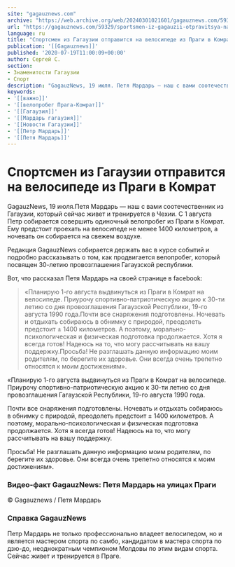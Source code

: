 ```yaml
---
site: "gagauznews.com"
archive: "https://web.archive.org/web/20240301021601/gagauznews.com/59329/sportsmen-iz-gagauzii-otpravitsya-na-velosipede-iz-pragi-v-komrat.html"
url: "https://gagauznews.com/59329/sportsmen-iz-gagauzii-otpravitsya-na-velosipede-iz-pragi-v-komrat.html"
language: ru
title: "Спортсмен из Гагаузии отправится на велосипеде из Праги в Комрат"
publication: '[[Gagauznews]]'
published: '2020-07-19T11:00:09+00:00'
author: Сергей С.
section:
- Знаменитости Гагаузии
- Спорт
description: "GagauzNews, 19 июля. Петя Мардарь — наш с вами соотечественник из Гагаузии, который сейчас живет и тренируется в Чехии. С 1 августа Петр собирается совершить одиночный велопробег из Праги в Комрат. Ему предстоит проехать на велосипеде не менее 1400 километров, а ночевать он собирается на свежем воздухе. Редакция GagauzNews собирается держать вас в курсе событий и подробно рассказывать о том, как продвигается велопробег, который посвящен 30-летию провозглашения Гагаузской республики. Вот, что рассказал Петя Мардарь на своей странице в facebook: «Планирую 1-го августа выдвинуться из Праги в Комрат на велосипеде. Приурочу спортивно-патриотическую акцию к 30-ти летию со дня провозглашения Гагаузской Республики, […]"
keywords:
- '[[важно]]'
- '[[велопробег Прага-Комрат]]'
- '[[Гагаузия]]'
- '[[Мардарь гагаузия]]'
- '[[Новости Гагаузии]]'
- '[[Петр Мардарь]]'
- '[[Петя Мардарь]]'
---
```


# Спортсмен из Гагаузии отправится на велосипеде из Праги в Комрат

GagauzNews, 19 июля.Петя Мардарь — наш с вами соотечественник из Гагаузии, который сейчас живет и тренируется в Чехии. С 1 августа Петр собирается совершить одиночный велопробег из Праги в Комрат. Ему предстоит проехать на велосипеде не менее 1400 километров, а ночевать он собирается на свежем воздухе.

Редакция GagauzNews собирается держать вас в курсе событий и подробно рассказывать о том, как продвигается велопробег, который посвящен 30-летию провозглашения Гагаузской республики.

Вот, что рассказал Петя Мардарь на своей странице в facebook:

> «Планирую 1-го августа выдвинуться из Праги в Комрат на велосипеде. Приурочу спортивно-патриотическую акцию к 30-ти летию со дня провозглашения Гагаузской Республики, 19-го августа 1990 года.Почти все снаряжения подготовлены. Ночевать и отдыхать собираюсь в обнимку с природой, преодолеть предстоит ± 1400 километров. А поэтому, морально-психологическая и физическая подготовка продолжается. Хотя я всегда готов! Надеюсь на то, что могу рассчитывать на вашу поддержку.Просьба! Не разглашать данную информацию моим родителям, по берегите их здоровье. Они всегда очень трепетно относятся к моим достижениям».

«Планирую 1-го августа выдвинуться из Праги в Комрат на велосипеде. Приурочу спортивно-патриотическую акцию к 30-ти летию со дня провозглашения Гагаузской Республики, 19-го августа 1990 года.

Почти все снаряжения подготовлены. Ночевать и отдыхать собираюсь в обнимку с природой, преодолеть предстоит ± 1400 километров. А поэтому, морально-психологическая и физическая подготовка продолжается. Хотя я всегда готов! Надеюсь на то, что могу рассчитывать на вашу поддержку.

Просьба! Не разглашать данную информацию моим родителям, по берегите их здоровье. Они всегда очень трепетно относятся к моим достижениям».

### Видео-факт GagauzNews: Петя Мардарь на улицах Праги

© Gagauznews / Петя Мардарь

### Справка GagauzNews

Петр Мардарь не только профессионально владеет велосипедом, но и является мастером спорта по самбо, кандидатом в мастера спорта по дзю-до, неоднократным чемпионом Молдовы по этим видам спорта. Сейчас живет и тренируется в Праге.